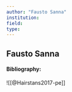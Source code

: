```yaml
---
author: "Fausto Sanna"
institution:
field:
type:
---
```


## Fausto Sanna
#### Bibliography:

![[@Hairstans2017-pe]]